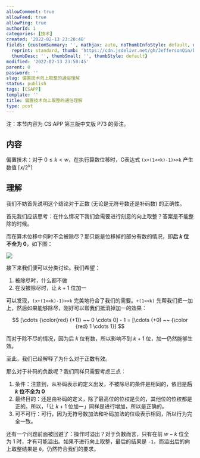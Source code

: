 ```yaml
---
allowComment: true
allowFeed: true
allowPing: true
authorId: 1
categories: [技术]
created: '2022-02-13 23:20:48'
fields: {customSummary: '', mathjax: auto, noThumbInfoStyle: default, outdatedNotice: 'no',
  reprint: standard, thumb: 'https://cdn.jsdelivr.net/gh/JeffersonQin/blog-asset@latest/usr/picgo/20210903214801.png',
  thumbDesc: '', thumbSmall: '', thumbStyle: default}
modified: '2022-02-13 23:50:45'
parent: 0
password: ''
slug: 偏置技术向上取整的通俗理解
status: publish
tags: [CSAPP]
template: ''
title: 偏置技术向上取整的通俗理解
type: post
---
```

注：本节内容为 CS:APP 第三版中文版 P73 的旁注。

## 内容

偏置技术：对于 $0 \leq k < w$，在执行算数位移时，C表达式 `(x+(1<<k)-1)>>k` 产生数值 $\lceil x / 2^k \rceil$

## 理解

我们不妨首先说明这个结论对于正数 (无论是无符号数还是补码数) 的正确性。

首先我们应该思考：在什么情况下我们会需要进行刻意的向上取整？答案是不能整除的时候。

而在算术位移中何时不会被除尽？那只能是位移掉的部分有数的情况，即**后 $k$ 位不全为 $0$**，如下图：

![](https://cdn.jsdelivr.net/gh/JeffersonQin/blog-asset@latest/usr/picgo/20220213233518.png)

接下来我们便可以分类讨论。我们希望：

1. 被除尽时，什么都不做
2. 在没被除尽时，让 $k+1$ 位加一

可以发现，`(x+(1<<k)-1)>>k` 完美地符合了我们的需要。`+(1<<k)` 先帮我们把一加上，然后如果能够除尽，刚好可以帮我们抵消掉加一的效果：

$$
	[\cdots {\color{red} (+1)} ~~ 0 \cdots 0] - 1 = [\cdots (+0) ~~ {\color {red} 1 \cdots 1}]
$$

而对于除不尽的情况，因为后 $k$ 位有数，所以影响不到 $k+1$ 位，加一仍然能够生效。

至此，我们已经解释了为什么对于正数有效。

那么对于补码的负数呢？我们同样只需要考虑三点：

1. 条件：注意到，从补码表示的定义出发，不被除尽的条件是相同的，依旧是**后 $k$ 位不全为 $0$**
2. 最终目的：还是由补码的定义，除了最高位的位权是负的，其他位的位权都是正的。所以，「让 $k+1$ 位加一」同样是进行增加，所以是正确的。
3. 可不可行：可行，因为无符号数加法和补码加法的位级表示相同，所以行为完全一致。

还有一个问题前面被回避了：操作时溢出？对于负数而言，只有在前 $w-k$ 位全为 $1$ 时，才有可能溢出。如果不进行向上取整，最后的结果是 `-1`，而溢出后的向上取整结果是 `0`，仍然符合我们的要求。
